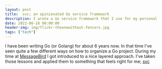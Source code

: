 ```yaml
---
layout: post
title:  svc; an opinionated Go service framework
description: I wrote a Go service framework that I use for my personal projects.
date: 2022-06-16 00:00:00
header-img: img/flickr-theonewithout-fencers.jpg
tags: ["tech"]
---
```


I have been writing Go (or Golang) for about 6 years now. In that time I've seen quite a few different ways
on how to organize a Go project. During my time at [MessageBird][mb] I got introduced to a nice layered approach.
I've taken those lessons and applied them to something that feels right for me; [svc][svc]


[mb]: https://www.messagebird.com/
[svc]: https://github.com/gerbenjacobs/svc